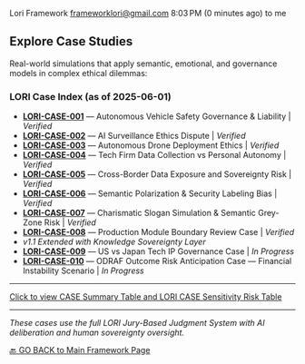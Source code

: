 
Lori Framework <frameworklori@gmail.com>
8:03 PM (0 minutes ago)
to me

## Explore Case Studies

Real-world simulations that apply semantic, emotional, and governance models in complex ethical dilemmas:

### LORI Case Index (as of 2025-06-01)

- **[LORI-CASE-001](LORI-CASE-001.md)** — Autonomous Vehicle Safety Governance & Liability | *Verified*
- **[LORI-CASE-002](LORI-CASE-002.md)** — AI Surveillance Ethics Dispute | *Verified*
- **[LORI-CASE-003](LORI-CASE-003.md)** — Autonomous Drone Deployment Ethics | *Verified*
- **[LORI-CASE-004](LORI-CASE-004.md)** — Tech Firm Data Collection vs Personal Autonomy | *Verified*
- **[LORI-CASE-005](LORI-CASE-005.md)** — Cross-Border Data Exposure and Sovereignty Risk | *Verified*
- **[LORI-CASE-006](LORI-CASE-006.md)** — Semantic Polarization & Security Labeling Bias | *Verified*
- **[LORI-CASE-007](LORI-CASE-007.md)** — Charismatic Slogan Simulation & Semantic Grey-Zone Risk | *Verified*
- **[LORI-CASE-008](LORI-CASE-008.md)** — Production Module Boundary Review Case | *Verified*
- *v1.1 Extended with Knowledge Sovereignty Layer*
- **[LORI-CASE-009](LORI-CASE-009.md)** — US vs Japan Tech IP Governance Case | *In Progress*
- **[LORI-CASE-010](LORI-CASE-010.md)** — ODRAF Outcome Risk Anticipation Case — Financial Instability Scenario | *In Progress*

---

[Click to view CASE Summary Table and LORI CASE Sensitivity Risk Table](CASE_Summary.md)

---

*These cases use the full LORI Jury-Based Judgment System with AI deliberation and human sovereignty oversight.*

[🔙 GO BACK to Main Framework Page](https://frameworklori.github.io/lori-framework-site)
